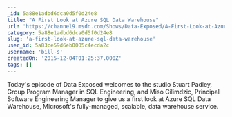 ```yaml
---
_id: 5a88e1adbd6dca0d5f0d24e8
title: "A First Look at Azure SQL Data Warehouse"
url: 'https://channel9.msdn.com/Shows/Data-Exposed/A-First-Look-at-Azure-SQL-Data-Warehouse?wt.mc_id=DX_37016&MC=MSAzure&MC=VStudio&MC=WebDev&MC=SQL'
category: 5a88e1adbd6dca0d5f0d24e8
slug: 'a-first-look-at-azure-sql-data-warehouse'
user_id: 5a83ce59d6eb0005c4ecda2c
username: 'bill-s'
createdOn: '2015-12-04T01:25:37.000Z'
tags: []
---
```


Today's episode of Data Exposed welcomes to the studio Stuart Padley, Group Program Manager in SQL Engineering, and Miso Cilimdzic, Principal Software Engineering Manager to give us a first look at Azure SQL Data Warehouse, Microsoft's fully-managed, scalable, data warehouse service.
